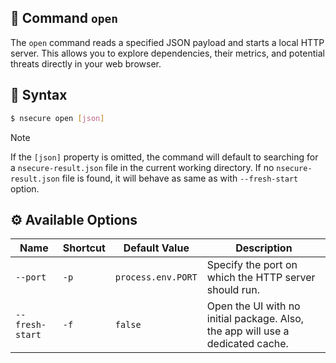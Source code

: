 ## 📝 Command `open`

The `open` command reads a specified JSON payload and starts a local HTTP server. This allows you to explore dependencies, their metrics, and potential threats directly in your web browser.

## 📜 Syntax

```bash
$ nsecure open [json]
```

> [!NOTE]
> If the `[json]` property is omitted, the command will default to searching for a `nsecure-result.json` file in the current working directory.
> If no `nsecure-result.json` file is found, it will behave as same as with `--fresh-start` option.

## ⚙️ Available Options

| Name | Shortcut | Default Value | Description |
|---|---|---|---|
| `--port` | `-p` | `process.env.PORT` | Specify the port on which the HTTP server should run. |
| `--fresh-start` | `-f` | `false` | Open the UI with no initial package. Also, the app will use a dedicated cache. |
